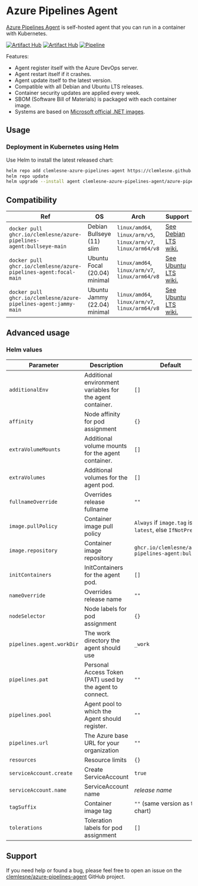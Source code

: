 # Azure Pipelines Agent

[Azure Pipelines Agent](https://github.com/clemlesne/azure-pipelines-agent) is self-hosted agent that you can run in a container with Kubernetes.

[![Artifact Hub](https://img.shields.io/endpoint?url=https://artifacthub.io/badge/repository/azure-pipelines-agent)](https://artifacthub.io/packages/search?repo=azure-pipelines-agent)
[![Artifact Hub](https://img.shields.io/endpoint?url=https://artifacthub.io/badge/repository/azure-pipelines-agent-container)](https://artifacthub.io/packages/search?repo=azure-pipelines-agent-container)
[![Pipeline](https://github.com/clemlesne/azure-pipelines-agent/actions/workflows/pipeline.yaml/badge.svg)](https://github.com/clemlesne/azure-pipelines-agent/actions/workflows/pipeline.yaml)

Features:

- Agent register itself with the Azure DevOps server.
- Agent restart itself if it crashes.
- Agent update itself to the latest version.
- Compatible with all Debian and Ubuntu LTS releases.
- Container security updates are applied every week.
- SBOM (Software Bill of Materials) is packaged with each container image.
- Systems are based on [Microsoft official .NET images](https://mcr.microsoft.com/en-us/product/dotnet/aspnet/about).

## Usage

### Deployment in Kubernetes using Helm

Use Helm to install the latest released chart:

```bash
helm repo add clemlesne-azure-pipelines-agent https://clemlesne.github.io/azure-pipelines-agent
helm repo update
helm upgrade --install agent clemlesne-azure-pipelines-agent/azure-pipelines-agent
```

## Compatibility

| Ref | OS | Arch | Support |
|-|-|-|-|
| `docker pull ghcr.io/clemlesne/azure-pipelines-agent:bullseye-main` | Debian Bullseye (11) slim | `linux/amd64`, `linux/arm/v5`, `linux/arm/v7`, `linux/arm64/v8` | [See Debian LTS wiki.](https://wiki.debian.org/LTS) |
| `docker pull ghcr.io/clemlesne/azure-pipelines-agent:focal-main` | Ubuntu Focal (20.04) minimal | `linux/amd64`, `linux/arm/v7`, `linux/arm64/v8` | [See Ubuntu LTS wiki.](https://wiki.ubuntu.com/Releases) |
| `docker pull ghcr.io/clemlesne/azure-pipelines-agent:jammy-main` | Ubuntu Jammy (22.04) minimal | `linux/amd64`, `linux/arm/v7`, `linux/arm64/v8` | [See Ubuntu LTS wiki.](https://wiki.ubuntu.com/Releases) |

## Advanced usage

### Helm values

| Parameter | Description | Default |
|-|-|-|
| `additionalEnv` | Additional environment variables for the agent container. | `[]` |
| `affinity` | Node affinity for pod assignment | `{}` |
| `extraVolumeMounts` | Additional volume mounts for the agent container. | `[]` |
| `extraVolumes` | Additional volumes for the agent pod. | `[]` |
| `fullnameOverride` | Overrides release fullname | `""` |
| `image.pullPolicy` | Container image pull policy | `Always` if `image.tag` is `latest`, else `IfNotPresent` |
| `image.repository` | Container image repository | `ghcr.io/clemlesne/azure-pipelines-agent:bullseye` |
| `initContainers` | InitContainers for the agent pod. | `[]` |
| `nameOverride` | Overrides release name | `""` |
| `nodeSelector` | Node labels for pod assignment | `{}` |
| `pipelines.agent.workDir` | The work directory the agent should use | `_work` |
| `pipelines.pat` | Personal Access Token (PAT) used by the agent to connect. | `""` |
| `pipelines.pool` | Agent pool to which the Agent should register. | `""` |
| `pipelines.url` | The Azure base URL for your organization | `""` |
| `resources` | Resource limits | `{}` |
| `serviceAccount.create` | Create ServiceAccount | `true` |
| `serviceAccount.name` | ServiceAccount name | _release name_ |
| `tagSuffix` | Container image tag | `""` (same version as the chart) |
| `tolerations` | Toleration labels for pod assignment | `[]` |

## Support

If you need help or found a bug, please feel free to open an issue on the [clemlesne/azure-pipelines-agent](https://github.com/clemlesne/azure-pipelines-agent) GitHub project.

